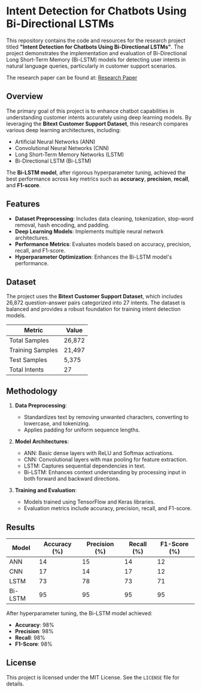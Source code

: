 # Intent Detection for Chatbots Using Bi-Directional LSTMs

This repository contains the code and resources for the research project titled **"Intent Detection for Chatbots Using Bi-Directional LSTMs"**. The project demonstrates the implementation and evaluation of Bi-Directional Long Short-Term Memory (Bi-LSTM) models for detecting user intents in natural language queries, particularly in customer support scenarios.

The research paper can be found at: [Research Paper](https://drive.google.com/file/d/1lqlP_TN2QQdnNjXnqsHqg2LKIW-QzJL-/view)

## Overview

The primary goal of this project is to enhance chatbot capabilities in understanding customer intents accurately using deep learning models. By leveraging the **Bitext Customer Support Dataset**, this research compares various deep learning architectures, including:

- Artificial Neural Networks (ANN)
- Convolutional Neural Networks (CNN)
- Long Short-Term Memory Networks (LSTM)
- Bi-Directional LSTM (Bi-LSTM)

The **Bi-LSTM model**, after rigorous hyperparameter tuning, achieved the best performance across key metrics such as **accuracy**, **precision**, **recall**, and **F1-score**.

## Features

- **Dataset Preprocessing**: Includes data cleaning, tokenization, stop-word removal, hash encoding, and padding.
- **Deep Learning Models**: Implements multiple neural network architectures.
- **Performance Metrics**: Evaluates models based on accuracy, precision, recall, and F1-score.
- **Hyperparameter Optimization**: Enhances the Bi-LSTM model's performance.

## Dataset

The project uses the **Bitext Customer Support Dataset**, which includes 26,872 question-answer pairs categorized into 27 intents. The dataset is balanced and provides a robust foundation for training intent detection models.

| Metric               | Value   |
|----------------------|---------|
| Total Samples        | 26,872  |
| Training Samples     | 21,497  |
| Test Samples         | 5,375   |
| Total Intents        | 27      |

## Methodology

1. **Data Preprocessing**:
   - Standardizes text by removing unwanted characters, converting to lowercase, and tokenizing.
   - Applies padding for uniform sequence lengths.
   
2. **Model Architectures**:
   - ANN: Basic dense layers with ReLU and Softmax activations.
   - CNN: Convolutional layers with max pooling for feature extraction.
   - LSTM: Captures sequential dependencies in text.
   - Bi-LSTM: Enhances context understanding by processing input in both forward and backward directions.

3. **Training and Evaluation**:
   - Models trained using TensorFlow and Keras libraries.
   - Evaluation metrics include accuracy, precision, recall, and F1-score.

## Results

| Model      | Accuracy (%) | Precision (%) | Recall (%) | F1-Score (%) |
|------------|--------------|---------------|------------|--------------|
| ANN        | 14           | 15            | 14         | 12           |
| CNN        | 17           | 14            | 17         | 12           |
| LSTM       | 73           | 78            | 73         | 71           |
| Bi-LSTM    | 95           | 95            | 95         | 95           |

After hyperparameter tuning, the Bi-LSTM model achieved:

- **Accuracy**: 98%
- **Precision**: 98%
- **Recall**: 98%
- **F1-Score**: 98%

## License

This project is licensed under the MIT License. See the `LICENSE` file for details.
